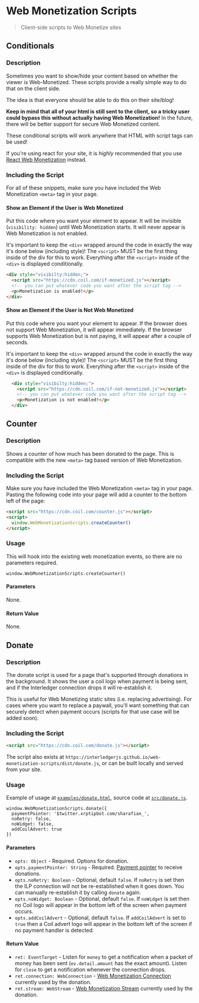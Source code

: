 # Web Monetization Scripts
> Client-side scripts to Web Monetize sites

## Conditionals

### Description

Sometimes you want to show/hide your content based on whether the viewer is
Web-Monetized. These scripts provide a really simple way to do that on the
client side.

The idea is that everyone should be able to do this on their site/blog!

**Keep in mind that all of your html is still sent to the client, so a tricky
user could bypass this without actually having Web Monetization!** In the
future, there will be better support for secure Web Monetized content.

These conditional scripts will work anywhere that HTML with script tags can be used!

If you're using react for your site, it is _highly_ recommended that you use
[React Web Monetization](https://github.com/sharafian/react-web-monetization)
instead.

### Including the Script

For all of these snippets, make sure you have included the Web Monetization
`<meta>` tag in your page.

#### Show an Element if the User is Web Monetized

Put this code where you want your element to appear. It will be invisible
(`visibility: hidden`) until Web Monetization starts. It will never appear is
Web Monetization is not enabled.

It's important to keep the `<div>` wrapped around the code in exactly the way
it's done below (including style)! The `<script>` MUST be the first thing
inside of the div for this to work. Everything after the `<script>` inside of
the `<div>` is displayed conditionally.

```html
<div style="visibilty:hidden;">
  <script src="https://cdn.coil.com/if-monetized.js"></script>
  <!-- you can put whatever code you want after the script tag -->
  <p>Monetization is enabled!</p>
</div>
```

#### Show an Element if the User is Not Web Monetized

Put this code where you want your element to appear. If the browser does not
support Web Monetization, it will appear immediately. If the browser supports
Web Monetization but is not paying, it will appear after a couple of seconds.

It's important to keep the `<div>` wrapped around the code in exactly the way
it's done below (including style)! The `<script>` MUST be the first thing
inside of the div for this to work. Everything after the `<script>` inside of
the `<div>` is displayed conditionally.

```html
  <div style="visibilty:hidden;">
    <script src="https://cdn.coil.com/if-not-monetized.js"></script>
    <!-- you can put whatever code you want after the script tag -->
    <p>Monetization is not enabled!</p>
  </div>
```

## Counter

### Description

Shows a counter of how much has been donated to the page. This is compatible
with the new `<meta>` tag based version of Web Monetization.

### Including the Script

Make sure you have included the Web Monetization `<meta>` tag in your page.
Pasting the following code into your page will add a counter to the bottom left
of the page:

```html
<script src="https://cdn.coil.com/counter.js"></script>
<script>
  window.WebMonetizationScripts.createCounter()
</script>
```

### Usage

This will hook into the existing web monetization events, so there are no
parameters required.

```
window.WebMonetizationScripts.createCounter()
```

#### Parameters

None.

#### Return Value

None.

## Donate

### Description

The donate script is used for a page that's supported through donations in the
background. It shows the user a coil logo when payment is being sent, and if
the Interledger connection drops it will re-establish it.

This is useful for Web Monetizing static sites (i.e. replacing advertising). For cases where you want to replace a paywall, you'll want something that can securely detect when payment occurs (scripts for that use case will be added soon).

### Including the Script

```html
<script src="https://cdn.coil.com/donate.js"></script>
```

The script also exists at `https://interledgerjs.github.io/web-monetization-scripts/dist/donate.js`, or can be built locally and served from your site.

### Usage

Example of usage at [`examples/donate.html`](https://github.com/interledgerjs/web-monetization-scripts/blob/master/examples/donate.html), source code at [`src/donate.js`](https://github.com/interledgerjs/web-monetization-scripts/blob/master/src/donate.js).

```
window.WebMonetizationScripts.donate({
  paymentPointer: '$twitter.xrptipbot.com/sharafian_',
  noRetry: false,
  noWidget: false,
  addCoilAdvert: true
})
```

#### Parameters

- `opts: Object` - Required. Options for donation.
- `opts.paymentPointer: String` - Required. [Payment pointer](https://github.com/interledger/rfcs/blob/master/0026-payment-pointers/0026-payment-pointers.md) to receive donations.
- `opts.noRetry: Boolean` - Optional, default `false`. If `noRetry` is set then the ILP connection will not be re-established when it goes down. You can manually re-establish it by calling `donate` again.
- `opts.noWidget: Boolean` - Optional, default `false`. If `noWidget` is set then no Coil logo will appear in the bottom left of the screen when payment occurs.
- `opts.addCoilAdvert` - Optional, default `false`. If `addCoilAdvert` is set to `true` then a Coil advert logo will appear in the bottom left of the screen if no payment handler is detected.

#### Return Value

- `ret: EventTarget` - Listen for `money` to get a notification when a packet of money has been sent (`ev.detail.amount` has the exact amount). Listen for `close` to get a notification whenever the connection drops.
- `ret.connection: WebConnection` - [Web Monetization Connection](https://github.com/interledger/rfcs/blob/master/0028-web-monetization/0028-web-monetization.md#ilp-connection-class) currently used by the donation.
- `ret.stream: WebStream` - [Web Monetization Stream](https://github.com/interledger/rfcs/blob/master/0028-web-monetization/0028-web-monetization.md#ilp-stream-class) currently used by the donation.
